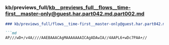 ### kb/previews_full/kb__previews_full__flows__time-first__master-only@guest.har.part042.md.part002.md

```md
### kb/previews_full/flows__time-first__master-only@guest.har.part042.md (part 002)

```md
AP///wD+/v4A////AAEBAAACAgMAAAAAAAICAgADAwIA//4AAPL6+wDc7PAA+//
```

```

```
